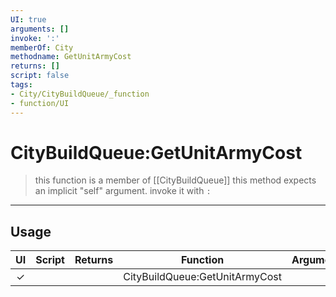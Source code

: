 ```yaml
---
UI: true
arguments: []
invoke: ':'
memberOf: City
methodname: GetUnitArmyCost
returns: []
script: false
tags:
- City/CityBuildQueue/_function
- function/UI
---
```

# CityBuildQueue:GetUnitArmyCost
> this function is a member of [[CityBuildQueue]]
> this method expects an implicit "self" argument. invoke it with `:`
-----
## Usage
|  UI | Script | Returns | Function | Arguments |
|:---:|:------:|-------:|:--------:|:---------|
|✓| ||CityBuildQueue:GetUnitArmyCost||
